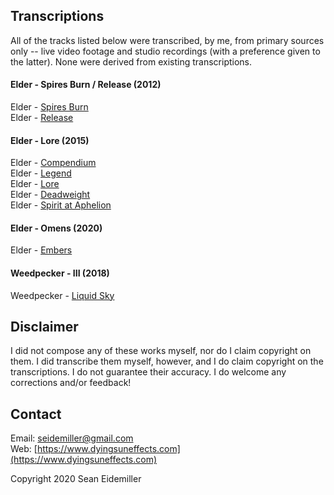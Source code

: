 ## Transcriptions

All of the tracks listed below were transcribed, by me, from primary sources only -- live video footage and studio recordings (with a preference given to the latter). None were derived from existing transcriptions.

#### Elder - Spires Burn / Release (2012)

Elder - [Spires Burn](https://github.com/doomsean/tabs/blob/master/Elder/Spires/01%20Spires%20Burn.txt)  
Elder - [Release](https://github.com/doomsean/tabs/blob/master/Elder/Spires/02%20Release.txt)

#### Elder - Lore (2015)

Elder - [Compendium](https://github.com/doomsean/tabs/blob/master/Elder/Lore/01%20Compendium.txt)  
Elder - [Legend](https://github.com/doomsean/tabs/blob/master/Elder/Lore/02%20Legend.txt)  
Elder - [Lore](https://github.com/doomsean/tabs/blob/master/Elder/Lore/03%20Lore.txt)  
Elder - [Deadweight](https://github.com/doomsean/tabs/blob/master/Elder/Lore/04%20Deadweight.txt)  
Elder - [Spirit at Aphelion](https://github.com/doomsean/tabs/blob/master/Elder/Lore/05%20Spirit%20at%20Aphelion.txt)

#### Elder - Omens (2020)

Elder - [Embers](https://github.com/doomsean/tabs/blob/master/Elder/Omens/04%20Embers.txt)

#### Weedpecker - III (2018)

Weedpecker - [Liquid Sky](https://github.com/doomsean/tabs/blob/master/Weedpecker/III/03%20Liquid%20Sky.txt)

## Disclaimer

I did not compose any of these works myself, nor do I claim copyright on them. I did transcribe them myself, however, and I do claim copyright on the transcriptions. I do not guarantee their accuracy. I do welcome any corrections and/or feedback!

## Contact

Email: [seidemiller@gmail.com](mailto:seidemiller@gmail.com)  
Web: [https://www.dyingsuneffects.com](https://www.dyingsuneffects.com)

Copyright 2020 Sean Eidemiller
